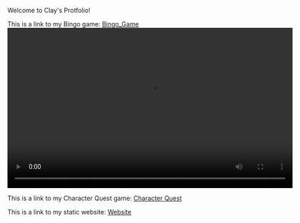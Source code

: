 Welcome to Clay's Protfolio!

This is a link to my Bingo game: [Bingo_Game](https://github.com/claytonius30/bingo_game)
<video width="640" height="360" controls>
  <source src="video1193059779.mp4" type="video/mp4">
  Your browser does not support the video tag.
</video>

This is a link to my Character Quest game: [Character Quest](https://github.com/claytonius30/character_quest)

This is a link to my static website: [Website](https://github.com/claytonius30/clay-website)
